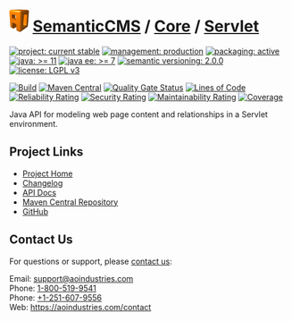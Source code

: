 # [<img src="ao-logo.png" alt="AO Logo" width="35" height="40">](https://github.com/aoindustries) [SemanticCMS](https://github.com/aoindustries/semanticcms) / [Core](https://github.com/aoindustries/semanticcms-core) / [Servlet](https://github.com/aoindustries/semanticcms-core-servlet)

[![project: current stable](https://semanticcms.com/ao-badges/project-current-stable.svg)](https://aoindustries.com/life-cycle#project-current-stable)
[![management: production](https://semanticcms.com/ao-badges/management-production.svg)](https://aoindustries.com/life-cycle#management-production)
[![packaging: active](https://semanticcms.com/ao-badges/packaging-active.svg)](https://aoindustries.com/life-cycle#packaging-active)  
[![java: &gt;= 11](https://semanticcms.com/ao-badges/java-11.svg)](https://docs.oracle.com/en/java/javase/11/docs/api/)
[![java ee: &gt;= 7](https://semanticcms.com/ao-badges/javaee-7.svg)](https://docs.oracle.com/javaee/7/api/)
[![semantic versioning: 2.0.0](https://semanticcms.com/ao-badges/semver-2.0.0.svg)](http://semver.org/spec/v2.0.0.html)
[![license: LGPL v3](https://semanticcms.com/ao-badges/license-lgpl-3.0.svg)](https://www.gnu.org/licenses/lgpl-3.0)

[![Build](https://github.com/aoindustries/semanticcms-core-servlet/workflows/Build/badge.svg?branch=master)](https://github.com/aoindustries/semanticcms-core-servlet/actions?query=workflow%3ABuild)
[![Maven Central](https://maven-badges.herokuapp.com/maven-central/com.semanticcms/semanticcms-core-servlet/badge.svg)](https://maven-badges.herokuapp.com/maven-central/com.semanticcms/semanticcms-core-servlet)
[![Quality Gate Status](https://sonarcloud.io/api/project_badges/measure?branch=master&project=com.semanticcms%3Asemanticcms-core-servlet&metric=alert_status)](https://sonarcloud.io/dashboard?branch=master&id=com.semanticcms%3Asemanticcms-core-servlet)
[![Lines of Code](https://sonarcloud.io/api/project_badges/measure?branch=master&project=com.semanticcms%3Asemanticcms-core-servlet&metric=ncloc)](https://sonarcloud.io/component_measures?branch=master&id=com.semanticcms%3Asemanticcms-core-servlet&metric=ncloc)  
[![Reliability Rating](https://sonarcloud.io/api/project_badges/measure?branch=master&project=com.semanticcms%3Asemanticcms-core-servlet&metric=reliability_rating)](https://sonarcloud.io/component_measures?branch=master&id=com.semanticcms%3Asemanticcms-core-servlet&metric=Reliability)
[![Security Rating](https://sonarcloud.io/api/project_badges/measure?branch=master&project=com.semanticcms%3Asemanticcms-core-servlet&metric=security_rating)](https://sonarcloud.io/component_measures?branch=master&id=com.semanticcms%3Asemanticcms-core-servlet&metric=Security)
[![Maintainability Rating](https://sonarcloud.io/api/project_badges/measure?branch=master&project=com.semanticcms%3Asemanticcms-core-servlet&metric=sqale_rating)](https://sonarcloud.io/component_measures?branch=master&id=com.semanticcms%3Asemanticcms-core-servlet&metric=Maintainability)
[![Coverage](https://sonarcloud.io/api/project_badges/measure?branch=master&project=com.semanticcms%3Asemanticcms-core-servlet&metric=coverage)](https://sonarcloud.io/component_measures?branch=master&id=com.semanticcms%3Asemanticcms-core-servlet&metric=Coverage)

Java API for modeling web page content and relationships in a Servlet environment.

## Project Links
* [Project Home](https://semanticcms.com/core/servlet/)
* [Changelog](https://semanticcms.com/core/servlet/changelog)
* [API Docs](https://semanticcms.com/core/servlet/apidocs/)
* [Maven Central Repository](https://search.maven.org/artifact/com.semanticcms/semanticcms-core-servlet)
* [GitHub](https://github.com/aoindustries/semanticcms-core-servlet)

## Contact Us
For questions or support, please [contact us](https://aoindustries.com/contact):

Email: [support@aoindustries.com](mailto:support@aoindustries.com)  
Phone: [1-800-519-9541](tel:1-800-519-9541)  
Phone: [+1-251-607-9556](tel:+1-251-607-9556)  
Web: https://aoindustries.com/contact
